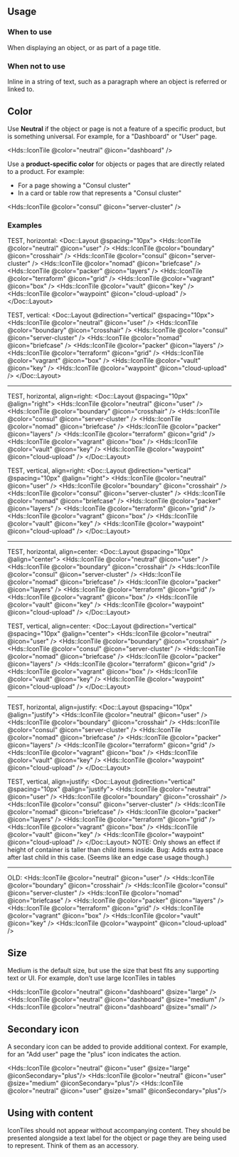 ## Usage

### When to use

When displaying an object, or as part of a page title.

### When not to use

Inline in a string of text, such as a paragraph where an object is referred or linked to.

## Color

Use **Neutral** if the object or page is not a feature of a specific product, but is something universal. For example, for a "Dashboard" or "User" page.

<Hds::IconTile @color="neutral" @icon="dashboard" />

Use a **product-specific color** for objects or pages that are directly related to a product. For example:

- For a page showing a "Consul cluster"
- In a card or table row that represents a "Consul cluster"

<Hds::IconTile @color="consul" @icon="server-cluster" />

### Examples

TEST, horizontal:
<Doc::Layout @spacing="10px">
  <Hds::IconTile @color="neutral" @icon="user" />
  <Hds::IconTile @color="boundary" @icon="crosshair" />
  <Hds::IconTile @color="consul" @icon="server-cluster" />
  <Hds::IconTile @color="nomad" @icon="briefcase" />
  <Hds::IconTile @color="packer" @icon="layers" />
  <Hds::IconTile @color="terraform" @icon="grid" />
  <Hds::IconTile @color="vagrant" @icon="box" />
  <Hds::IconTile @color="vault" @icon="key" />
  <Hds::IconTile @color="waypoint" @icon="cloud-upload" />
</Doc::Layout>

TEST, vertical:
<Doc::Layout @direction="vertical" @spacing="10px">
  <Hds::IconTile @color="neutral" @icon="user" />
  <Hds::IconTile @color="boundary" @icon="crosshair" />
  <Hds::IconTile @color="consul" @icon="server-cluster" />
  <Hds::IconTile @color="nomad" @icon="briefcase" />
  <Hds::IconTile @color="packer" @icon="layers" />
  <Hds::IconTile @color="terraform" @icon="grid" />
  <Hds::IconTile @color="vagrant" @icon="box" />
  <Hds::IconTile @color="vault" @icon="key" />
  <Hds::IconTile @color="waypoint" @icon="cloud-upload" />
</Doc::Layout>

----

TEST, horizontal, align=right:
<Doc::Layout @spacing="10px" @align="right">
  <Hds::IconTile @color="neutral" @icon="user" />
  <Hds::IconTile @color="boundary" @icon="crosshair" />
  <Hds::IconTile @color="consul" @icon="server-cluster" />
  <Hds::IconTile @color="nomad" @icon="briefcase" />
  <Hds::IconTile @color="packer" @icon="layers" />
  <Hds::IconTile @color="terraform" @icon="grid" />
  <Hds::IconTile @color="vagrant" @icon="box" />
  <Hds::IconTile @color="vault" @icon="key" />
  <Hds::IconTile @color="waypoint" @icon="cloud-upload" />
</Doc::Layout>

TEST, vertical, align=right:
<Doc::Layout @direction="vertical" @spacing="10px" @align="right">
  <Hds::IconTile @color="neutral" @icon="user" />
  <Hds::IconTile @color="boundary" @icon="crosshair" />
  <Hds::IconTile @color="consul" @icon="server-cluster" />
  <Hds::IconTile @color="nomad" @icon="briefcase" />
  <Hds::IconTile @color="packer" @icon="layers" />
  <Hds::IconTile @color="terraform" @icon="grid" />
  <Hds::IconTile @color="vagrant" @icon="box" />
  <Hds::IconTile @color="vault" @icon="key" />
  <Hds::IconTile @color="waypoint" @icon="cloud-upload" />
</Doc::Layout>

----

TEST, horizontal, align=center:
<Doc::Layout @spacing="10px" @align="center">
  <Hds::IconTile @color="neutral" @icon="user" />
  <Hds::IconTile @color="boundary" @icon="crosshair" />
  <Hds::IconTile @color="consul" @icon="server-cluster" />
  <Hds::IconTile @color="nomad" @icon="briefcase" />
  <Hds::IconTile @color="packer" @icon="layers" />
  <Hds::IconTile @color="terraform" @icon="grid" />
  <Hds::IconTile @color="vagrant" @icon="box" />
  <Hds::IconTile @color="vault" @icon="key" />
  <Hds::IconTile @color="waypoint" @icon="cloud-upload" />
</Doc::Layout>

TEST, vertical, align=center:
<Doc::Layout @direction="vertical" @spacing="10px" @align="center">
  <Hds::IconTile @color="neutral" @icon="user" />
  <Hds::IconTile @color="boundary" @icon="crosshair" />
  <Hds::IconTile @color="consul" @icon="server-cluster" />
  <Hds::IconTile @color="nomad" @icon="briefcase" />
  <Hds::IconTile @color="packer" @icon="layers" />
  <Hds::IconTile @color="terraform" @icon="grid" />
  <Hds::IconTile @color="vagrant" @icon="box" />
  <Hds::IconTile @color="vault" @icon="key" />
  <Hds::IconTile @color="waypoint" @icon="cloud-upload" />
</Doc::Layout>


----

TEST, horizontal, align=justify:
<Doc::Layout @spacing="10px" @align="justify">
  <Hds::IconTile @color="neutral" @icon="user" />
  <Hds::IconTile @color="boundary" @icon="crosshair" />
  <Hds::IconTile @color="consul" @icon="server-cluster" />
  <Hds::IconTile @color="nomad" @icon="briefcase" />
  <Hds::IconTile @color="packer" @icon="layers" />
  <Hds::IconTile @color="terraform" @icon="grid" />
  <Hds::IconTile @color="vagrant" @icon="box" />
  <Hds::IconTile @color="vault" @icon="key" />
  <Hds::IconTile @color="waypoint" @icon="cloud-upload" />
</Doc::Layout>

TEST, vertical, align=justify:
<Doc::Layout @direction="vertical" @spacing="10px" @align="justify">
  <Hds::IconTile @color="neutral" @icon="user" />
  <Hds::IconTile @color="boundary" @icon="crosshair" />
  <Hds::IconTile @color="consul" @icon="server-cluster" />
  <Hds::IconTile @color="nomad" @icon="briefcase" />
  <Hds::IconTile @color="packer" @icon="layers" />
  <Hds::IconTile @color="terraform" @icon="grid" />
  <Hds::IconTile @color="vagrant" @icon="box" />
  <Hds::IconTile @color="vault" @icon="key" />
  <Hds::IconTile @color="waypoint" @icon="cloud-upload" />
</Doc::Layout>
NOTE: Only shows an effect if height of container is taller than child items inside. Bug: Adds extra space after last child in this case. 
(Seems like an edge case usage though.)

----

OLD:
<Hds::IconTile @color="neutral" @icon="user" />
<Hds::IconTile @color="boundary" @icon="crosshair" />
<Hds::IconTile @color="consul" @icon="server-cluster" />
<Hds::IconTile @color="nomad" @icon="briefcase" />
<Hds::IconTile @color="packer" @icon="layers" />
<Hds::IconTile @color="terraform" @icon="grid" />
<Hds::IconTile @color="vagrant" @icon="box" />
<Hds::IconTile @color="vault" @icon="key" />
<Hds::IconTile @color="waypoint" @icon="cloud-upload" />

## Size

Medium is the default size, but use the size that best fits any supporting text or UI. For example, don’t use large IconTiles in tables

<Hds::IconTile @color="neutral" @icon="dashboard" @size="large" />
<Hds::IconTile @color="neutral" @icon="dashboard" @size="medium" />
<Hds::IconTile @color="neutral" @icon="dashboard" @size="small" />

## Secondary icon

A secondary icon can be added to provide additional context. For example, for an "Add user" page the "plus" icon indicates the action.

<Hds::IconTile @color="neutral" @icon="user" @size="large" @iconSecondary="plus"/>
<Hds::IconTile @color="neutral" @icon="user" @size="medium" @iconSecondary="plus"/>
<Hds::IconTile @color="neutral" @icon="user" @size="small" @iconSecondary="plus"/>

## Using with content

IconTiles should not appear without accompanying content. They should be presented alongside a text label for the object or page they are being used to represent. Think of them as an accessory.